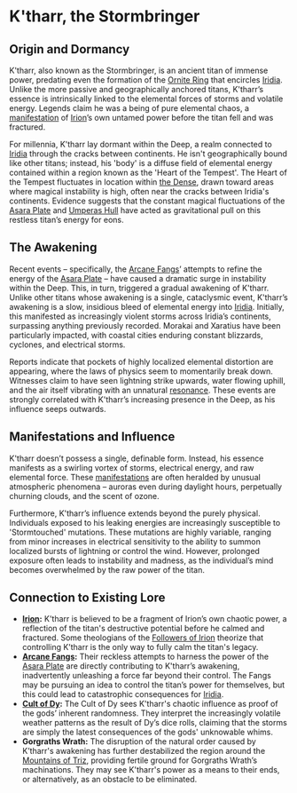 # K'tharr, the Stormbringer

## Origin and Dormancy

K'tharr, also known as the Stormbringer, is an ancient titan of immense power, predating even the formation of the [Ornite Ring](/geography/scale/ornite-ring.md) that encircles [Iridia](/geography/world/iridia.md). Unlike the more passive and geographically anchored titans, K'tharr’s essence is intrinsically linked to the elemental forces of storms and volatile energy. Legends claim he was a being of pure elemental chaos, a [manifestation](/structure/chronological/event/manifestation.md) of [Irion](/being/deity/irion.md)’s own untamed power before the titan fell and was fractured.

For millennia, K'tharr lay dormant within the Deep, a realm connected to [Iridia](/geography/world/iridia.md) through the cracks between continents. He isn't geographically bound like other titans; instead, his 'body' is a diffuse field of elemental energy contained within a region known as the 'Heart of the Tempest'. The Heart of the Tempest fluctuates in location within [the Dense](/generated/the-dense/the-dense.md), drawn toward areas where magical instability is high, often near the cracks between Iridia's continents. Evidence suggests that the constant magical fluctuations of the [Asara Plate](/geography/scale/asara-plate.md) and [Umperas Hull](/geography/scale/umperas-hull.md) have acted as gravitational pull on this restless titan’s energy for eons.

## The Awakening

Recent events – specifically, the [Arcane Fangs](/structure/society/factions/arcane-fangs.md)’ attempts to refine the energy of the [Asara Plate](/geography/scale/asara-plate.md) – have caused a dramatic surge in instability within the Deep. This, in turn, triggered a gradual awakening of K'tharr. Unlike other titans whose awakening is a single, cataclysmic event, K'tharr’s awakening is a slow, insidious bleed of elemental energy into [Iridia](/geography/world/iridia.md). Initially, this manifested as increasingly violent storms across Iridia’s continents, surpassing anything previously recorded. Morakai and Xaratius have been particularly impacted, with coastal cities enduring constant blizzards, cyclones, and electrical storms. 

Reports indicate that pockets of highly localized elemental distortion are appearing, where the laws of physics seem to momentarily break down. Witnesses claim to have seen lightning strike upwards, water flowing uphill, and the air itself vibrating with an unnatural [resonance](/generated/resonance/resonance.md). These events are strongly correlated with K'tharr’s increasing presence in the Deep, as his influence seeps outwards.

## Manifestations and Influence

K'tharr doesn’t possess a single, definable form. Instead, his essence manifests as a swirling vortex of storms, electrical energy, and raw elemental force. These [manifestations](/structure/chronological/event/manifestation.md) are often heralded by unusual atmospheric phenomena – auroras even during daylight hours, perpetually churning clouds, and the scent of ozone.

Furthermore, K'tharr’s influence extends beyond the purely physical. Individuals exposed to his leaking energies are increasingly susceptible to 'Stormtouched' mutations. These mutations are highly variable, ranging from minor increases in electrical sensitivity to the ability to summon localized bursts of lightning or control the wind. However, prolonged exposure often leads to instability and madness, as the individual’s mind becomes overwhelmed by the raw power of the titan.

## Connection to Existing Lore

*   **[Irion](/being/deity/irion.md):** K'tharr is believed to be a fragment of Irion’s own chaotic power, a reflection of the titan's destructive potential before he calmed and fractured. Some theologians of the [Followers of Irion](/structure/society/factions/followers-of-irion.md) theorize that controlling K’tharr is the only way to fully calm the titan's legacy. 
*   **[Arcane Fangs](/structure/society/factions/arcane-fangs.md):** Their reckless attempts to harness the power of the [Asara Plate](/geography/scale/asara-plate.md) are directly contributing to K'tharr’s awakening, inadvertently unleashing a force far beyond their control. The Fangs may be pursuing an idea to control the titan’s power for themselves, but this could lead to catastrophic consequences for [Iridia](/geography/world/iridia.md).
*   **[Cult of Dy](/structure/society/factions/cult-of-dy.md):**  The Cult of Dy sees K'tharr's chaotic influence as proof of the gods’ inherent randomness. They interpret the increasingly volatile weather patterns as the result of Dy’s dice rolls, claiming that the storms are simply the latest consequences of the gods' unknowable whims.
*   **Gorgraths Wrath:** The disruption of the natural order caused by K’tharr's awakening has further destabilized the region around the [Mountains of Triz](/geography/region/mountains-of-triz.md), providing fertile ground for Gorgraths Wrath’s machinations. They may see K'tharr's power as a means to their ends, or alternatively, as an obstacle to be eliminated.
